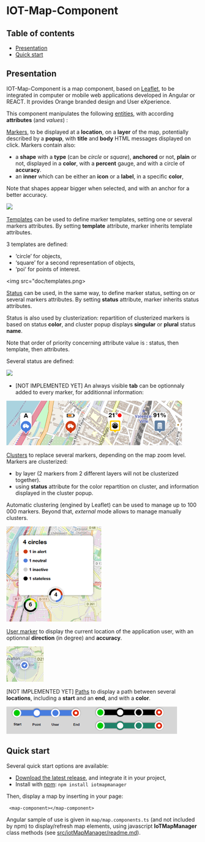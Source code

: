 # IOT-Map-Component 

## Table of contents

- [Presentation](#presentation)
- [Quick start](#quick-start)


## Presentation

IOT-Map-Component is a map component, based on [Leaflet](https://leafletjs.com/), to be integrated in computer or mobile web applications developed in Angular or REACT. 
It provides Orange branded design and User eXperience. 

This component manipulates the following <ins>entities</ins>, with according **attributes** (and *values*) :

<ins>Markers</ins>, to be displayed at a **location**, on a **layer** of the map, potentially described by a **popup**, with **title** and **body** HTML messages displayed on click. Markers contain also: 
- a **shape** with a **type** (can be *circle* or *square*), **anchored** or not, **plain** or not, displayed in a **color**, with a **percent** gauge, and with a circle of **accuracy**.
- an **inner** which can be either an **icon** or a **label**, in a specific **color**,

Note that shapes appear bigger when selected, and with an anchor for a better accuracy.

<img src="doc/markers">

<ins>Templates</ins> can be used to define marker templates, setting one or several markers attributes. By setting **template** attribute, marker inherits template attributes.

3 templates are defined:
- ‘circle’ for objects,  
- ‘square’ for a second representation of objects,
- ‘poi‘ for points of interest.

<img src="doc/templates.png>

<ins>Status</ins> can be used, in the same way, to define marker status, setting on or several markers attributes. By setting **status** attribute, marker inherits status attributes.

Status is also used by clusterization: repartition of clusterized markers is based on status **color**, and cluster popup displays **singular** or **plural** status **name**.

Note that order of priority concerning attribute value is : status, then template, then attributes.

Several status are defined: 

<img src="doc/status.png">

- [NOT IMPLEMENTED YET] An always visible **tab** can be optionnaly added to every marker, for additionnal information:

<img src="doc/tabs.png">

<ins>Clusters</ins> to replace several markers, depending on the map zoom level.
Markers are clusterized:
- by layer (2 markers from 2 different layers will not be clusterized together).
- using **status** attribute for the color repartition on cluster, and information displayed in the cluster popup.

Automatic clustering (engined by Leaflet) can be used to manage up to 100 000 markers. Beyond that, *external* mode allows to manage manually clusters.

<img src="doc/clusters.png">

<ins>User marker</ins> to display the current location of the application user, with an optionnal **direction** (in degree) and **accuracy**.

<img src="doc/usermarker.png">

[NOT IMPLEMENTED YET] <ins>Paths</ins> to display a path between several **locations**, including a **start** and an **end**, and with a **color**.

<img src="doc/Image6.png">

## Quick start

Several quick start options are available:
- [Download the latest release](https://github.com/Orange-OpenSource/IOT-Map-Component/archive/V0.4.5.zip), and integrate it in your project,
- Install with [npm](https://www.npmjs.com/): `npm install iotmapmanager`

Then, display a map by inserting in your page:
```
 <map-component></map-component>
```
Angular sample of use is given in ```map/map.components.ts``` (and not included by npm) to display/refresh map elements, using javascript **IoTMapManager** class methods (see [src/iotMapManager/readme.md](https://github.com/Orange-OpenSource/IOT-Map-Component/blob/master/src/iotMapManager/readme.md)).


